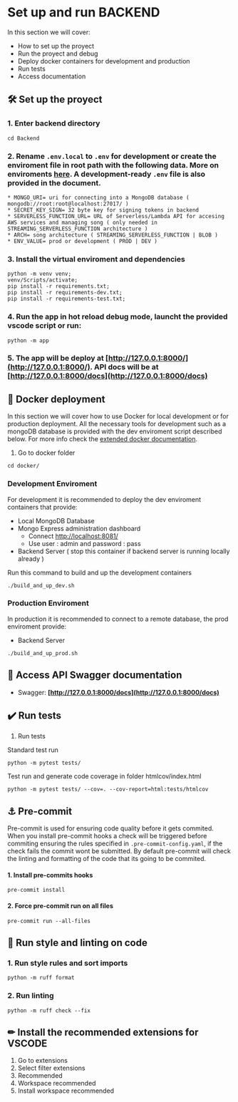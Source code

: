 # Set up and run BACKEND

In this section we will cover:

* How to set up the proyect
* Run the proyect and debug
* Deploy docker containers for development and production
* Run tests
* Access documentation

## 🛠 Set up the proyect

### 1. Enter backend directory

```
cd Backend
```

### 2. Rename `.env.local` to `.env` for development or create the enviroment file in root path with the following data. More on enviroments [here](Enviroment.md). A development-ready `.env` file is also provided in the document.

```
* MONGO_URI= uri for connecting into a MongoDB database ( mongodb://root:root@localhost:27017/ )
* SECRET_KEY_SIGN= 32 byte key for signing tokens in backend
* SERVERLESS_FUNCTION_URL= URL of Serverless/Lambda API for accesing AWS services and managing song ( only needed in STREAMING_SERVERLESS_FUNCTION architecture )
* ARCH= song architecture ( STREAMING_SERVERLESS_FUNCTION | BLOB )
* ENV_VALUE= prod or development ( PROD | DEV )

```

### 3. Install the virtual enviroment and dependencies

```
python -m venv venv;
venv/Scripts/activate;
pip install -r requirements.txt;
pip install -r requirements-dev.txt;
pip install -r requirements-test.txt;

```
### 4. Run the app in hot reload debug mode, launcht the provided vscode script or run:

```
python -m app
```

### 5. The app will be deploy at **[http://127.0.0.1:8000/](http://127.0.0.1:8000/)**. API docs will be at **[http://127.0.0.1:8000/docs](http://127.0.0.1:8000/docs)**


## 🐳 Docker deployment

In this section we will cover how to use Docker for local development or for production deployment. All the necessary tools for development such as a mongoDB database is provided with the dev enviroment script described below. For more info check the [extended docker documentation](Docker.md).

1. Go to docker folder
```
cd docker/
```

### Development Enviroment

For development it is recommended to deploy the dev enviroment containers that provide:

* Local MongoDB Database
* Mongo Express administration dashboard
  * Connect [http://localhost:8081/](http://localhost:8081/)
  * Use user : admin and password : pass
* Backend Server ( stop this container if backend server is running locally already )

Run this command to build and up the development containers
```
./build_and_up_dev.sh
```

### Production Enviroment

In production it is recommended to connect to a remote database, the prod enviroment provide:

* Backend Server
```
./build_and_up_prod.sh
```

## 📓 Access API Swagger documentation

* Swagger: **[http://127.0.0.1:8000/docs](http://127.0.0.1:8000/docs)**


## ✔️ Run tests

1. Run tests

Standard test run
```
python -m pytest tests/
```

Test run and generate code coverage in folder htmlcov/index.html
```
python -m pytest tests/ --cov=. --cov-report=html:tests/htmlcov

```
## ⚓ Pre-commit

Pre-commit is used for ensuring code quality before it gets commited. When you install pre-commit hooks a check will be triggered before commiting ensuring the rules specified in `.pre-commit-config.yaml`, if the check fails the commit wont be submitted. By default pre-commit will check the linting and formatting of the code that its going to be commited.

#### 1. Install pre-commits hooks

```
pre-commit install
```

#### 2. Force pre-commit run on all files


```
pre-commit run --all-files
```


## 🎨 Run style and linting on code

### 1. Run style rules and sort imports
```
python -m ruff format
```

### 2. Run linting

```
python -m ruff check --fix
```


## ✏ Install the recommended extensions for VSCODE

1. Go to extensions
2. Select filter extensions
3. Recommended
4. Workspace recommended
5. Install workspace recommended
